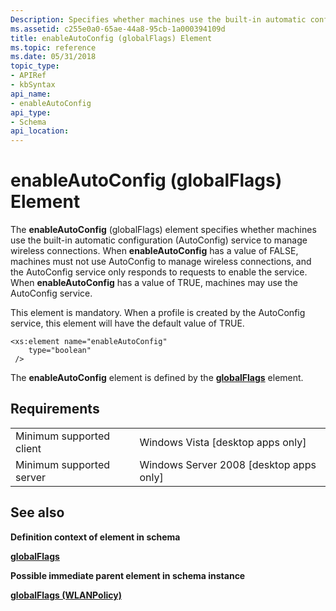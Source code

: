```yaml
---
Description: Specifies whether machines use the built-in automatic configuration (AutoConfig) service to manage wireless connections.
ms.assetid: c255e0a0-65ae-44a8-95cb-1a000394109d
title: enableAutoConfig (globalFlags) Element
ms.topic: reference
ms.date: 05/31/2018
topic_type: 
- APIRef
- kbSyntax
api_name: 
- enableAutoConfig
api_type: 
- Schema
api_location: 
---
```


# enableAutoConfig (globalFlags) Element

The **enableAutoConfig** (globalFlags) element specifies whether machines use the built-in automatic configuration (AutoConfig) service to manage wireless connections. When **enableAutoConfig** has a value of FALSE, machines must not use AutoConfig to manage wireless connections, and the AutoConfig service only responds to requests to enable the service. When **enableAutoConfig** has a value of TRUE, machines may use the AutoConfig service.

This element is mandatory. When a profile is created by the AutoConfig service, this element will have the default value of TRUE.

``` syntax
<xs:element name="enableAutoConfig"
    type="boolean"
 />
```

The **enableAutoConfig** element is defined by the [**globalFlags**](wlan-policyschema-globalflags-wlanpolicy-element.md) element.

## Requirements



|                                     |                                                      |
|-------------------------------------|------------------------------------------------------|
| Minimum supported client<br/> | Windows Vista \[desktop apps only\]<br/>       |
| Minimum supported server<br/> | Windows Server 2008 \[desktop apps only\]<br/> |



## See also

<dl> <dt>

**Definition context of element in schema**
</dt> <dt>

[**globalFlags**](wlan-policyschema-globalflags-wlanpolicy-element.md)
</dt> <dt>

**Possible immediate parent element in schema instance**
</dt> <dt>

[**globalFlags (WLANPolicy)**](wlan-policyschema-globalflags-wlanpolicy-element.md)
</dt> </dl>

 

 




